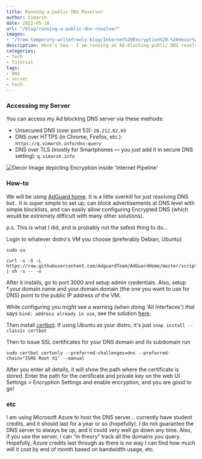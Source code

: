 ```yaml
---
title: Running a public DNS Resolver
author: Vimarsh
date: 2022-05-10
url: "/blog/running-a-public-dns-resolver"
images:
- "/from-temperory-writefreely-blog/Internet%20Encryption%20-%20decor%20image.jpg"
description: Here's how - I am running an Ad-blocking public DNS resolver with support for Encrypted DNS Requests using AdGuard Home.
categories:
- Tech
- Tutorial
tags:
- DNS
- server
- tech
---
```

### Accessing my Server

You can access my Ad blocking DNS server via these methods:
- Unsecured DNS (over port 53): `20.212.62.65`
- DNS over HTTPS (in Chrome, Firefox, etc.): `https://q.vimarsh.info/dns-query`
- DNS over TLS (mostly for Smartphones — you just add it in secure DNS setting): `q.vimarsh.info`

![Decor Image depicting Encryption inside 'Internet Pipeline'](/from-temperory-writefreely-blog/Internet%20Encryption%20-%20decor%20image.jpg)

### How-to

We will be using [AdGuard home](https://github.com/AdguardTeam/AdGuardHome). It is a little overkill for just resolving DNS but.. It is super simple to set up, can block advertisements at DNS level with simple blocklists, and can easily allow configuring Encrypted DNS (which would be extremely difficult with many other solutions).


p.s. This is what I did, and is probably not the safest thing to do…

Login to whatever distro's VM you choose (preferably Debian, Ubuntu)

```
sudo su

curl -s -S -L https://raw.githubusercontent.com/AdguardTeam/AdGuardHome/master/scripts/install.sh | sh -s -- -v
```
After it installs, go to port 3000 and setup admin credentials. Also, setup *.your.domain.name and your.domain.domain (the one you want to use for DNS) point to the public IP address of the VM.

While configuring you *might* see a warning (when doing 'All Interfaces') that says `bind: address already in use`, see the solution [here](https://github.com/AdguardTeam/AdGuardHome/wiki/FAQ#bindinuse).

Then install [certbot](https://certbot.eff.org/): If using Ubuntu as your distro, it's just `snap install --classic certbot`

Then to issue SSL certificates for your DNS domain and its subdomain run
```
sudo certbot certonly --preferred-challenges=dns --preferred-chain="ISRG Root X1" --manual
```
After you enter all details, it will show the path where the certificate is stored. Enter the path for the certificate and private key on the web UI Settings > Encryption Settings and enable encryption, and you are good to go!

### etc

I am using Microsoft Azure to host the DNS server… currently have student credits, and it should last for a year or so (hopefully). I do not guarantee the DNS server to always be up, and it could very well go down any time. Also, if you use the server, I can “in theory” track all the domains you query. Hopefully, Azure credits last through as there is no way I can find how much will it cost by end of month based on bandwidth usage, etc.
